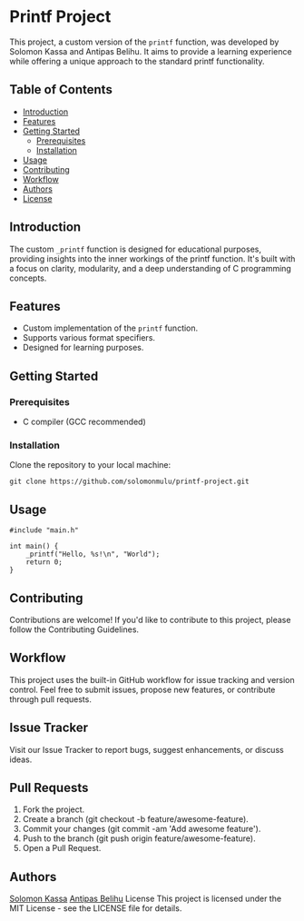 # Printf Project

This project, a custom version of the `printf` function, was developed by Solomon Kassa and Antipas Belihu. It aims to provide a learning experience while offering a unique approach to the standard printf functionality.

## Table of Contents

- [Introduction](#introduction)
- [Features](#features)
- [Getting Started](#getting-started)
  - [Prerequisites](#prerequisites)
  - [Installation](#installation)
- [Usage](#usage)
- [Contributing](#contributing)
- [Workflow](#workflow)
- [Authors](#authors)
- [License](#license)

## Introduction

The custom `_printf` function is designed for educational purposes, providing insights into the inner workings of the printf function. It's built with a focus on clarity, modularity, and a deep understanding of C programming concepts.

## Features

- Custom implementation of the `printf` function.
- Supports various format specifiers.
- Designed for learning purposes.

## Getting Started

### Prerequisites

- C compiler (GCC recommended)

### Installation

Clone the repository to your local machine:

```
git clone https://github.com/solomonmulu/printf-project.git
```
## Usage

```
#include "main.h"

int main() {
    _printf("Hello, %s!\n", "World");
    return 0;
}

```
## Contributing
Contributions are welcome! If you'd like to contribute to this project, please follow the Contributing Guidelines.

## Workflow
This project uses the built-in GitHub workflow for issue tracking and version control. Feel free to submit issues, propose new features, or contribute through pull requests.

## Issue Tracker
Visit our Issue Tracker to report bugs, suggest enhancements, or discuss ideas.

## Pull Requests
1. Fork the project.
2. Create a branch (git checkout -b feature/awesome-feature).
3. Commit your changes (git commit -am 'Add awesome feature').
4. Push to the branch (git push origin feature/awesome-feature).
5. Open a Pull Request.

## Authors
[Solomon Kassa](https://github.com/Solomonmulu/)
[Antipas Belihu](https://github.com/AntipasG/)
License
This project is licensed under the MIT License - see the LICENSE file for details.